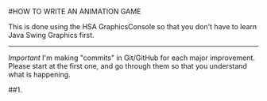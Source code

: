 #HOW TO WRITE AN ANIMATION GAME

This is done using the HSA GraphicsConsole so that you don't have to learn Java Swing Graphics first.

----

*Important*
I'm making "commits" in Git/GitHub for each major improvement. 
Please start at the first one, and go through them so that you understand what is happening.

##1. 
